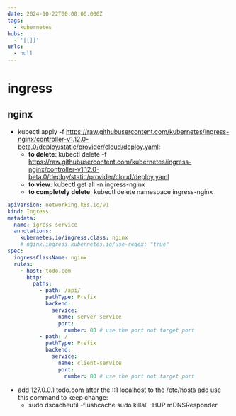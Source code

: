 ```yaml
---
date: 2024-10-22T00:00:00.000Z
tags:
  - kubernetes
hubs:
  - '[[]]'
urls:
  - null
---
```

# ingress

## nginx

- kubectl apply -f <https://raw.githubusercontent.com/kubernetes/ingress-nginx/controller-v1.12.0-beta.0/deploy/static/provider/cloud/deploy.yaml>:
  - **to delete**: kubectl delete -f <https://raw.githubusercontent.com/kubernetes/ingress-nginx/controller-v1.12.0-beta.0/deploy/static/provider/cloud/deploy.yaml>
  - **to view**: kubectl get all -n ingress-nginx
  - **to completely delete**: kubectl delete namespace ingress-nginx

```yaml
apiVersion: networking.k8s.io/v1
kind: Ingress
metadata:
  name: igress-service
  annotations:
    kubernetes.io/ingress.class: nginx
    # nginx.ingress.kubernetes.io/use-regex: "true"
spec:
  ingressClassName: nginx
  rules:
    - host: todo.com
      http:
        paths:
          - path: /api/
            pathType: Prefix
            backend:
              service:
                name: server-service
                port:
                  number: 80 # use the port not target port
          - path: /
            pathType: Prefix
            backend:
              service:
                name: client-service
                port:
                  number: 80 # use the port not target port
```

- add 127.0.0.1 todo.com after the ::1 localhost to the /etc/hosts add use this command to keep change:
  - sudo dscacheutil -flushcache
    sudo killall -HUP mDNSResponder
